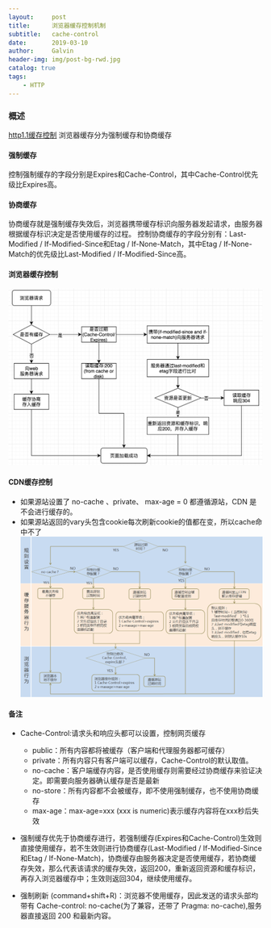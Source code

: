 ```yaml
---
layout:     post
title:      浏览器缓存控制机制
subtitle:   cache-control
date:       2019-03-10
author:     Galvin
header-img: img/post-bg-rwd.jpg
catalog: true
tags:
    - HTTP
--- 
```


### 概述
[http1.1缓存控制](https://tools.ietf.org/html/rfc7234)
浏览器缓存分为强制缓存和协商缓存
#### 强制缓存
控制强制缓存的字段分别是Expires和Cache-Control，其中Cache-Control优先级比Expires高。
#### 协商缓存
协商缓存就是强制缓存失效后，浏览器携带缓存标识向服务器发起请求，由服务器根据缓存标识决定是否使用缓存的过程。
控制协商缓存的字段分别有：Last-Modified / If-Modified-Since和Etag / If-None-Match，其中Etag / If-None-Match的优先级比Last-Modified / If-Modified-Since高。
#### 浏览器缓存控制
![image](https://raw.githubusercontent.com/Galvin-wjw/Galvin-wjw.github.io/master/img/brower_cache_control.png)

#### CDN缓存控制
- 如果源站设置了 no-cache 、private、 max-age = 0 都遵循源站，CDN 是不会进行缓存的。
- 如果源站返回的vary头包含cookie每次刷新cookie的值都在变，所以cache命中不了
![image](https://raw.githubusercontent.com/Galvin-wjw/Galvin-wjw.github.io/master/img/cdn-cache.png)

#### 备注
- Cache-Control:请求头和响应头都可以设置，控制网页缓存
    - public：所有内容都将被缓存（客户端和代理服务器都可缓存）
    - private：所有内容只有客户端可以缓存，Cache-Control的默认取值。
    - no-cache：客户端缓存内容，是否使用缓存则需要经过协商缓存来验证决定。即需要向服务器确认缓存是否是最新
    - no-store：所有内容都不会被缓存，即不使用强制缓存，也不使用协商缓存
    - max-age：max-age=xxx (xxx is numeric)表示缓存内容将在xxx秒后失效

- 强制缓存优先于协商缓存进行，若强制缓存(Expires和Cache-Control)生效则直接使用缓存，若不生效则进行协商缓存(Last-Modified / If-Modified-Since和Etag / If-None-Match)，协商缓存由服务器决定是否使用缓存，若协商缓存失效，那么代表该请求的缓存失效，返回200，重新返回资源和缓存标识，再存入浏览器缓存中；生效则返回304，继续使用缓存。
- 强制刷新 (command+shift+R)：浏览器不使用缓存，因此发送的请求头部均带有 Cache-control: no-cache(为了兼容，还带了 Pragma: no-cache),服务器直接返回 200 和最新内容。